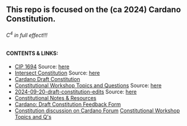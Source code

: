 ## This repo is focused on the (ca 2024) Cardano Constitution.
###### $C^4$ in full effect!!!
#### CONTENTS & LINKS:
- [CIP 1694](https://github.com/st8tikratio/CCCC/blob/main/1694.md) Source: [here](https://github.com/JaredCorduan/CIPs/blob/voltaire-v1/CIP-1694/README.md?plain=1)
- [Intersect Constitution](https://github.com/st8tikratio/CCCC/blob/main/IntersectConstitution.md) Source: [here](https://docs.intersectmbo.org/cardano/cardano-governance)
- [Cardano Draft Constitution](https://github.com/st8tikratio/CCCC/blob/main/Cardano%20Draft%20Constitution.pdf)
- [Constitutional Workshop Topics and Questions](https://github.com/st8tikratio/CCCC/blob/main/Constitutional%20Workshop%20Topics%20and%20Q's%20-%20Google%20Docs.pdf) Source: [here](https://docs.google.com/document/d/1_aEfTRbAFJebCbg9DiLjBmSuwYfW-i-Rjk1cqXUKrXo/edit?tab=t.0#heading=h.4mdrss2rywz2)
- [2024-09-20-draft-constitution-edits](https://github.com/st8tikratio/CCCC/blob/main/2024-09-20-draft-constitution-edits%20-%20Google%20Docs.pdf) Source: [here](https://docs.google.com/document/d/1NrDvbQha7xGE2m83QEQGM6H03edUkMgn-PuoNm1YYUc/edit?pli=1&tab=t.0)
- [Constitutional Notes & Resources](https://docs.google.com/document/d/1J_DEH1L6YBR4dtwFHs418clVooTNLTlWSLra8G3Y-kw/edit?tab=t.0)
- [Cardano: Draft Constitution Feedback Form](https://docs.google.com/forms/d/e/1FAIpQLSck3gj4D9iKw_jJORrBbEQNKWcSDPPl_eu91qtK9XxrkxMw0g/viewform)
- [Constitution discussion on Cardano Forum](https://forum.cardano.org/c/governance/constitution/212)
[Constitutional Workshop Topics and Q's]()
